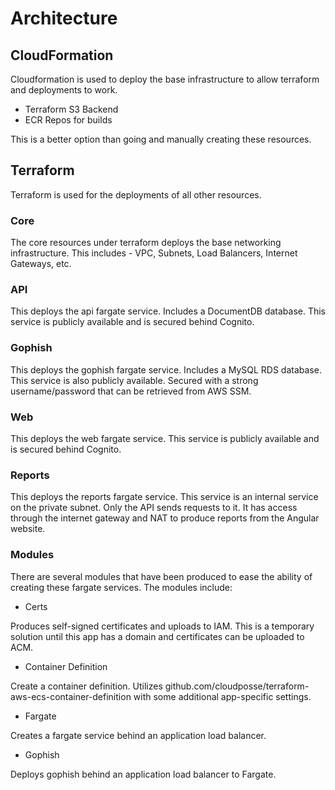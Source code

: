 # Architecture

## CloudFormation

Cloudformation is used to deploy the base infrastructure to allow terraform and deployments to work.

* Terraform S3 Backend
* ECR Repos for builds

This is a better option than going and manually creating these resources.

## Terraform

Terraform is used for the deployments of all other resources.

### Core

The core resources under terraform deploys the base networking infrastructure. This includes - VPC, Subnets, Load Balancers, Internet Gateways, etc.

### API

This deploys the api fargate service. Includes a DocumentDB database. This service is publicly available and is secured behind Cognito.

### Gophish

This deploys the gophish fargate service. Includes a MySQL RDS database. This service is also publicly available. Secured with a strong username/password that can be retrieved from AWS SSM.

### Web

This deploys the web fargate service. This service is publicly available and is secured behind Cognito.

### Reports

This deploys the reports fargate service. This service is an internal service on the private subnet. Only the API sends requests to it. It has access through the internet gateway and NAT to produce reports from the Angular website.

### Modules

There are several modules that have been produced to ease the ability of creating these fargate services. The modules include:

* Certs

Produces self-signed certificates and uploads to IAM. This is a temporary solution until this app has a domain and certificates can be uploaded to ACM.

* Container Definition

Create a container definition. Utilizes github.com/cloudposse/terraform-aws-ecs-container-definition with some additional app-specific settings.

* Fargate

Creates a fargate service behind an application load balancer.

* Gophish

Deploys gophish behind an application load balancer to Fargate.
